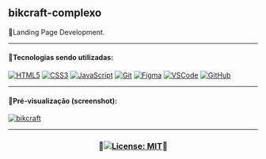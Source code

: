## bikcraft-complexo
🔸Landing Page Development.
***
#### 🔸Tecnologias sendo utilizadas:

[![HTML5](https://skills.thijs.gg/icons?i=html)](https://pt.wikipedia.org/wiki/HTML5)
[![CSS3](https://skills.thijs.gg/icons?i=css)](https://pt.wikipedia.org/wiki/CSS3)
[![JavaScript](https://skills.thijs.gg/icons?i=js)](https://pt.wikipedia.org/wiki/JavaScript)
[![Git](https://skills.thijs.gg/icons?i=git)](https://pt.wikipedia.org/wiki/Git)
[![Figma](https://skills.thijs.gg/icons?i=figma)](https://pt.wikipedia.org/wiki/Figma)
[![VSCode](https://skills.thijs.gg/icons?i=vscode)](https://pt.wikipedia.org/wiki/Visual_Studio_Code)
[![GitHub](https://skills.thijs.gg/icons?i=github)](https://pt.wikipedia.org/wiki/GitHub)

***
#### 🔸Pré-visualização (screenshot):
[![bikcraft](https://user-images.githubusercontent.com/80191040/184557019-a86c9b4d-0876-4411-89df-a75a42e8b404.png)](https://adriwco.github.io/bikcraft-complexo)

***
### <p align="center">🔸[![License: MIT](https://img.shields.io/badge/License-MIT-yellow.svg)](https://opensource.org/licenses/MIT)🔸</p>
